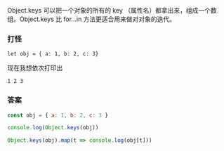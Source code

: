 Object.keys 可以把一个对象的所有的 key （属性名）都拿出来，组成一个数组。Object.keys 比 for...in 方法更适合用来做对对象的迭代。


### 打怪

```
let obj = { a: 1, b: 2, c: 3}
```

现在我想依次打印出

```
1 2 3
```

### 答案

```js
const obj = { a: 1, b: 2, c: 3 }

console.log(Object.keys(obj))

Object.keys(obj).map(t => console.log(obj[t]))
```
